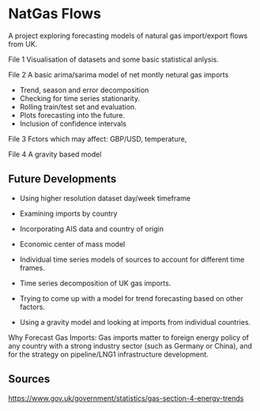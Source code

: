 
# NatGas Flows

A project exploring forecasting models of natural gas import/export flows from UK.


File 1
Visualisation of datasets and some basic statistical anlysis.

File 2
A basic arima/sarima model of net montly netural gas imports
- Trend, season and error decomposition 
- Checking for time series stationarity.
- Rolling train/test set and evaluation.
- Plots forecasting into the future.
- Inclusion of confidence intervals 
 
File 3
Fctors which may affect: GBP/USD, temperature, 

File 4
A gravity based model



## Future Developments
- Using higher resolution dataset day/week timeframe
- Examining imports by country
- Incorporating AIS data and country of origin 
- Economic center of mass model
- Individual time series models of sources to account for different time frames.

- Time series decomposition of UK gas imports.
- Trying to come up with a model for trend forecasting based on other factors.
- Using a gravity model and looking at imports from individual countries.

Why Forecast Gas Imports:  Gas imports matter to foreign energy policy of any country with a strong industry sector (such as
Germany or China), and for the strategy on pipeline/LNG1 infrastructure development. 

## Sources

https://www.gov.uk/government/statistics/gas-section-4-energy-trends
